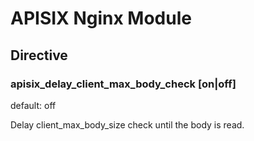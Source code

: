 # APISIX Nginx Module

## Directive

### apisix_delay_client_max_body_check [on|off]

default: off

Delay client_max_body_size check until the body is read.
